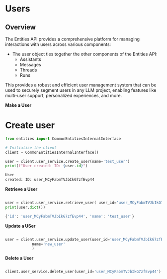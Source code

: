 # Users

## Overview


The Entities API provides a comprehensive platform for managing interactions with users across various components:


*   The user object ties together the other components of the Entities API:
    *   Assistants
    *   Messages
    *   Threads
    *   Runs

This provides a robust and efficient user management system that can be used to securely segment users in any LLM project, enabling features like multi-user support, personalized experiences, and more.

**Make a User**

# Create user

```python
from entities import CommonEntitiesInternalInterface

# Initialize the client
client = CommonEntitiesInternalInterface()

user = client.user_service.create_user(name='test_user')
print(f"User created: ID: {user.id}")

User
created: ID: user_MCyFabmTVJbIkG7zfEvp44
```

**Retrieve a User**
```python

user = client.user_service.retrieve_user( user_id='user_MCyFabmTVJbIkG7zfEvp44') 
print(user.dict())

{'id': 'user_MCyFabmTVJbIkG7zfEvp44', 'name': 'test_user'}
```



**Update a USer**
```python

user = client.user_service.update_user(user_id='user_MCyFabmTVJbIkG7zfEvp44',
            name='new_user'
            )

```


**Delete a  User**

```python

client.user_service.delete_user(user_id='user_MCyFabmTVJbIkG7zfEvp44')

```